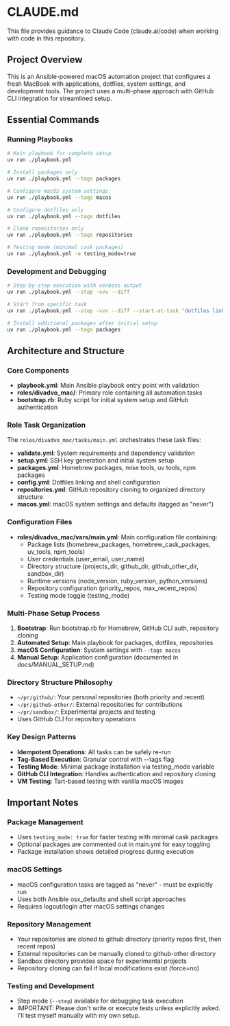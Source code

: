 # CLAUDE.md

This file provides guidance to Claude Code (claude.ai/code) when working with code in this repository.

## Project Overview

This is an Ansible-powered macOS automation project that configures a fresh MacBook with applications, dotfiles, system settings, and development tools. The project uses a multi-phase approach with GitHub CLI integration for streamlined setup.

## Essential Commands

### Running Playbooks
```bash
# Main playbook for complete setup
uv run ./playbook.yml

# Install packages only
uv run ./playbook.yml --tags packages

# Configure macOS system settings
uv run ./playbook.yml --tags macos

# Configure dotfiles only
uv run ./playbook.yml --tags dotfiles

# Clone repositories only
uv run ./playbook.yml --tags repositories

# Testing mode (minimal cask packages)
uv run ./playbook.yml -e testing_mode=true
```

### Development and Debugging
```bash
# Step-by-step execution with verbose output
uv run ./playbook.yml --step -vvv --diff

# Start from specific task
uv run ./playbook.yml --step -vvv --diff --start-at-task "dotfiles links"

# Install additional packages after initial setup
uv run ./playbook.yml --tags packages
```

## Architecture and Structure

### Core Components
- **playbook.yml**: Main Ansible playbook entry point with validation
- **roles/divadvo_mac/**: Primary role containing all automation tasks
- **bootstrap.rb**: Ruby script for initial system setup and GitHub authentication

### Role Task Organization
The `roles/divadvo_mac/tasks/main.yml` orchestrates these task files:
- **validate.yml**: System requirements and dependency validation
- **setup.yml**: SSH key generation and initial system setup
- **packages.yml**: Homebrew packages, mise tools, uv tools, npm packages
- **config.yml**: Dotfiles linking and shell configuration
- **repositories.yml**: GitHub repository cloning to organized directory structure
- **macos.yml**: macOS system settings and defaults (tagged as "never")

### Configuration Files
- **roles/divadvo_mac/vars/main.yml**: Main configuration file containing:
  - Package lists (homebrew_packages, homebrew_cask_packages, uv_tools, npm_tools)
  - User credentials (user_email, user_name)
  - Directory structure (projects_dir, github_dir, github_other_dir, sandbox_dir)
  - Runtime versions (node_version, ruby_version, python_versions)
  - Repository configuration (priority_repos, max_recent_repos)
  - Testing mode toggle (testing_mode)

### Multi-Phase Setup Process
1. **Bootstrap**: Run bootstrap.rb for Homebrew, GitHub CLI auth, repository cloning
2. **Automated Setup**: Main playbook for packages, dotfiles, repositories
3. **macOS Configuration**: System settings with `--tags macos`
4. **Manual Setup**: Application configuration (documented in docs/MANUAL_SETUP.md)

### Directory Structure Philosophy
- `~/pr/github/`: Your personal repositories (both priority and recent)
- `~/pr/github-other/`: External repositories for contributions
- `~/pr/sandbox/`: Experimental projects and testing
- Uses GitHub CLI for repository operations

### Key Design Patterns
- **Idempotent Operations**: All tasks can be safely re-run
- **Tag-Based Execution**: Granular control with --tags flag
- **Testing Mode**: Minimal package installation via testing_mode variable
- **GitHub CLI Integration**: Handles authentication and repository cloning
- **VM Testing**: Tart-based testing with vanilla macOS images

## Important Notes

### Package Management
- Uses `testing_mode: true` for faster testing with minimal cask packages
- Optional packages are commented out in main.yml for easy toggling
- Package installation shows detailed progress during execution

### macOS Settings
- macOS configuration tasks are tagged as "never" - must be explicitly run
- Uses both Ansible osx_defaults and shell script approaches
- Requires logout/login after macOS settings changes

### Repository Management
- Your repositories are cloned to github directory (priority repos first, then recent repos)
- External repositories can be manually cloned to github-other directory
- Sandbox directory provides space for experimental projects
- Repository cloning can fail if local modifications exist (force=no)

### Testing and Development
- Step mode (`--step`) available for debugging task execution
- IMPORTANT: Please don't write or execute tests unless explicitly asked. I'll test myself manually with my own setup.